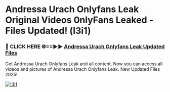 # Andressa Urach Onlyfans Leak Original Videos 0nlyFans Leaked - Files Updated! (l3i1)

<h3>🔴 CLICK HERE 🌐==►► <a href="https://tinyurl.com/x26r9saj" rel="nofollow">Andressa Urach Onlyfans Leak Updated Files</a></h3>

Get Andressa Urach Onlyfans Leak and all content. Now you can access all videos and pictures of Andressa Urach Onlyfans Leak. New Updated Files 2025!

[![l3i1](https://i.imgur.com/LkgZPqh.gif)](https://tinyurl.com/x26r9saj)

